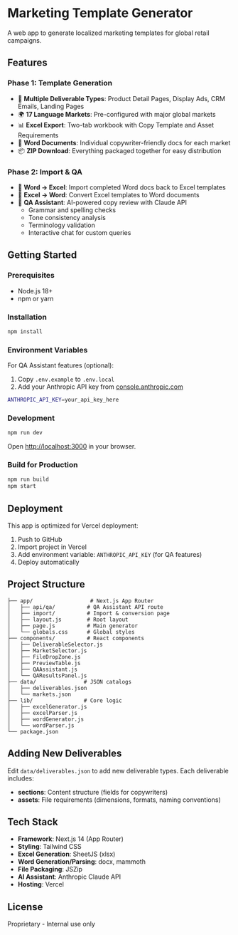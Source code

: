 # Marketing Template Generator

A web app to generate localized marketing templates for global retail campaigns.

## Features

### Phase 1: Template Generation
- 🎨 **Multiple Deliverable Types**: Product Detail Pages, Display Ads, CRM Emails, Landing Pages
- 🌍 **17 Language Markets**: Pre-configured with major global markets
- 📊 **Excel Export**: Two-tab workbook with Copy Template and Asset Requirements
- 📝 **Word Documents**: Individual copywriter-friendly docs for each market
- 📦 **ZIP Download**: Everything packaged together for easy distribution

### Phase 2: Import & QA
- 🔄 **Word → Excel**: Import completed Word docs back to Excel templates
- 📄 **Excel → Word**: Convert Excel templates to Word documents
- 🤖 **QA Assistant**: AI-powered copy review with Claude API
  - Grammar and spelling checks
  - Tone consistency analysis
  - Terminology validation
  - Interactive chat for custom queries

## Getting Started

### Prerequisites

- Node.js 18+ 
- npm or yarn

### Installation

```bash
npm install
```

### Environment Variables

For QA Assistant features (optional):

1. Copy `.env.example` to `.env.local`
2. Add your Anthropic API key from [console.anthropic.com](https://console.anthropic.com)

```bash
ANTHROPIC_API_KEY=your_api_key_here
```

### Development

```bash
npm run dev
```

Open [http://localhost:3000](http://localhost:3000) in your browser.

### Build for Production

```bash
npm run build
npm start
```

## Deployment

This app is optimized for Vercel deployment:

1. Push to GitHub
2. Import project in Vercel
3. Add environment variable: `ANTHROPIC_API_KEY` (for QA features)
4. Deploy automatically

## Project Structure

```
├── app/                  # Next.js App Router
│   ├── api/qa/          # QA Assistant API route
│   ├── import/          # Import & conversion page
│   ├── layout.js        # Root layout
│   ├── page.js          # Main generator
│   └── globals.css      # Global styles
├── components/          # React components
│   ├── DeliverableSelector.js
│   ├── MarketSelector.js
│   ├── FileDropZone.js
│   ├── PreviewTable.js
│   ├── QAAssistant.js
│   └── QAResultsPanel.js
├── data/               # JSON catalogs
│   ├── deliverables.json
│   └── markets.json
├── lib/                # Core logic
│   ├── excelGenerator.js
│   ├── excelParser.js
│   ├── wordGenerator.js
│   └── wordParser.js
└── package.json
```

## Adding New Deliverables

Edit `data/deliverables.json` to add new deliverable types. Each deliverable includes:

- **sections**: Content structure (fields for copywriters)
- **assets**: File requirements (dimensions, formats, naming conventions)

## Tech Stack

- **Framework**: Next.js 14 (App Router)
- **Styling**: Tailwind CSS
- **Excel Generation**: SheetJS (xlsx)
- **Word Generation/Parsing**: docx, mammoth
- **File Packaging**: JSZip
- **AI Assistant**: Anthropic Claude API
- **Hosting**: Vercel

## License

Proprietary - Internal use only
